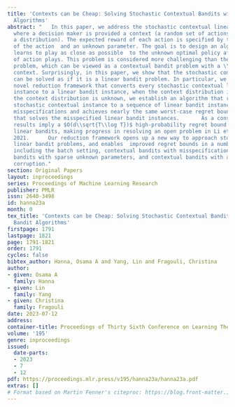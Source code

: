 ```yaml
---
title: 'Contexts can be Cheap: Solving Stochastic Contextual Bandits with Linear Bandit
  Algorithms'
abstract: "   In this paper, we address the stochastic contextual linear bandit problem,
  where a decision maker is provided a context (a random set of actions drawn from
  a distribution). The expected reward of each action is specified by the inner product
  of the action  and an unknown parameter. The goal is to design an algorithm that
  learns to play as close as possible  to the unknown optimal policy after a number
  of action plays. This problem is considered more challenging than the linear bandit
  problem, which can be viewed as a contextual bandit problem with a \\emph{fixed}
  context. Surprisingly, in this paper, we show that the stochastic contextual problem
  can be solved as if it is a linear bandit problem. In particular, we establish a
  novel reduction framework that converts every stochastic contextual linear bandit
  instance to a linear bandit instance, when the context distribution is known. When
  the context distribution is unknown, we establish an algorithm that reduces the
  stochastic contextual instance to a sequence of linear bandit instances with small
  misspecifications and achieves nearly the same worst-case regret bound as the algorithm
  that solves the misspecified linear bandit instances.       As a consequence, our
  results imply a $O(d\\sqrt{T\\log T})$ high-probability regret bound for contextual
  linear bandits, making progress in resolving an open problem in Li et al., 2019b,
  2021.      Our reduction framework opens up a new way to approach stochastic contextual
  linear bandit problems, and enables  improved regret bounds in a number of instances
  including the batch setting, contextual bandits with misspecifications, contextual
  bandits with sparse unknown parameters, and contextual bandits with adversarial
  corruption."
section: Original Papers
layout: inproceedings
series: Proceedings of Machine Learning Research
publisher: PMLR
issn: 2640-3498
id: hanna23a
month: 0
tex_title: 'Contexts can be Cheap: Solving Stochastic Contextual Bandits with Linear
  Bandit Algorithms'
firstpage: 1791
lastpage: 1821
page: 1791-1821
order: 1791
cycles: false
bibtex_author: Hanna, Osama A and Yang, Lin and Fragouli, Christina
author:
- given: Osama A
  family: Hanna
- given: Lin
  family: Yang
- given: Christina
  family: Fragouli
date: 2023-07-12
address: 
container-title: Proceedings of Thirty Sixth Conference on Learning Theory
volume: '195'
genre: inproceedings
issued:
  date-parts:
  - 2023
  - 7
  - 12
pdf: https://proceedings.mlr.press/v195/hanna23a/hanna23a.pdf
extras: []
# Format based on Martin Fenner's citeproc: https://blog.front-matter.io/posts/citeproc-yaml-for-bibliographies/
---
```

